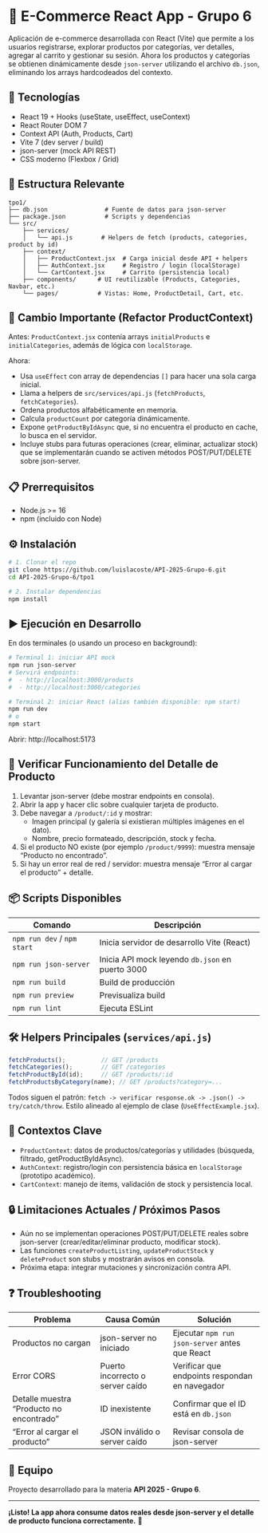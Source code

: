 # 🛒 E-Commerce React App - Grupo 6

Aplicación de e-commerce desarrollada con React (Vite) que permite a los usuarios registrarse, explorar productos por categorías, ver detalles, agregar al carrito y gestionar su sesión. Ahora los productos y categorías se obtienen dinámicamente desde `json-server` utilizando el archivo `db.json`, eliminando los arrays hardcodeados del contexto.

## 🚀 Tecnologías
- React 19 + Hooks (useState, useEffect, useContext)
- React Router DOM 7
- Context API (Auth, Products, Cart)
- Vite 7 (dev server / build)
- json-server (mock API REST)
- CSS moderno (Flexbox / Grid)

## 📂 Estructura Relevante
```
tpo1/
├── db.json                # Fuente de datos para json-server
├── package.json           # Scripts y dependencias
└── src/
    ├── services/
    │   └── api.js        # Helpers de fetch (products, categories, product by id)
    ├── context/
    │   ├── ProductContext.jsx  # Carga inicial desde API + helpers
    │   ├── AuthContext.jsx     # Registro / login (localStorage)
    │   └── CartContext.jsx     # Carrito (persistencia local)
    ├── components/      # UI reutilizable (Products, Categories, Navbar, etc.)
    └── pages/           # Vistas: Home, ProductDetail, Cart, etc.
```

## 🔄 Cambio Importante (Refactor ProductContext)
Antes: `ProductContext.jsx` contenía arrays `initialProducts` e `initialCategories`, además de lógica con `localStorage`.

Ahora:
- Usa `useEffect` con array de dependencias `[]` para hacer una sola carga inicial.
- Llama a helpers de `src/services/api.js` (`fetchProducts`, `fetchCategories`).
- Ordena productos alfabéticamente en memoria.
- Calcula `productCount` por categoría dinámicamente.
- Expone `getProductByIdAsync` que, si no encuentra el producto en cache, lo busca en el servidor.
- Incluye stubs para futuras operaciones (crear, eliminar, actualizar stock) que se implementarán cuando se activen métodos POST/PUT/DELETE sobre json-server.

## 📋 Prerrequisitos
- Node.js >= 16
- npm (incluido con Node)

## ⚙️ Instalación
```bash
# 1. Clonar el repo
git clone https://github.com/luislacoste/API-2025-Grupo-6.git
cd API-2025-Grupo-6/tpo1

# 2. Instalar dependencias
npm install
```

## ▶️ Ejecución en Desarrollo
En dos terminales (o usando un proceso en background):

```bash
# Terminal 1: iniciar API mock
npm run json-server
# Servirá endpoints:
#  - http://localhost:3000/products
#  - http://localhost:3000/categories

# Terminal 2: iniciar React (alias también disponible: npm start)
npm run dev
# o
npm start
```
Abrir: http://localhost:5173

## 🧪 Verificar Funcionamiento del Detalle de Producto
1. Levantar json-server (debe mostrar endpoints en consola).
2. Abrir la app y hacer clic sobre cualquier tarjeta de producto.
3. Debe navegar a `/product/:id` y mostrar:
   - Imagen principal (y galería si existieran múltiples imágenes en el dato).
   - Nombre, precio formateado, descripción, stock y fecha.
4. Si el producto NO existe (por ejemplo `/product/9999`): muestra mensaje “Producto no encontrado”.
5. Si hay un error real de red / servidor: muestra mensaje “Error al cargar el producto” + detalle.

## 📦 Scripts Disponibles
| Comando                | Descripción |
|------------------------|-------------|
| `npm run dev` / `npm start` | Inicia servidor de desarrollo Vite (React) |
| `npm run json-server`  | Inicia API mock leyendo `db.json` en puerto 3000 |
| `npm run build`        | Build de producción |
| `npm run preview`      | Previsualiza build |
| `npm run lint`         | Ejecuta ESLint |

## 🛠️ Helpers Principales (`services/api.js`)
```js
fetchProducts();          // GET /products
fetchCategories();        // GET /categories
fetchProductById(id);     // GET /products/:id
fetchProductsByCategory(name); // GET /products?category=...
```
Todos siguen el patrón: `fetch -> verificar response.ok -> .json() -> try/catch/throw`. Estilo alineado al ejemplo de clase (`UseEffectExample.jsx`).

## 🧠 Contextos Clave
- `ProductContext`: datos de productos/categorías y utilidades (búsqueda, filtrado, getProductByIdAsync).
- `AuthContext`: registro/login con persistencia básica en `localStorage` (prototipo académico).
- `CartContext`: manejo de items, validación de stock y persistencia local.

## 🔒 Limitaciones Actuales / Próximos Pasos
- Aún no se implementan operaciones POST/PUT/DELETE reales sobre json-server (crear/editar/eliminar producto, modificar stock).
- Las funciones `createProductListing`, `updateProductStock` y `deleteProduct` son stubs y mostrarán avisos en consola.
- Próxima etapa: integrar mutaciones y sincronización contra API.

## ❓ Troubleshooting
| Problema | Causa Común | Solución |
|----------|-------------|----------|
| Productos no cargan | json-server no iniciado | Ejecutar `npm run json-server` antes que React |
| Error CORS | Puerto incorrecto o server caído | Verificar que endpoints respondan en navegador |
| Detalle muestra “Producto no encontrado” | ID inexistente | Confirmar que el ID está en `db.json` |
| “Error al cargar el producto” | JSON inválido o server caído | Revisar consola de json-server |

## 👥 Equipo
Proyecto desarrollado para la materia **API 2025 - Grupo 6**.

---
**¡Listo! La app ahora consume datos reales desde json-server y el detalle de producto funciona correctamente.** 🎉
